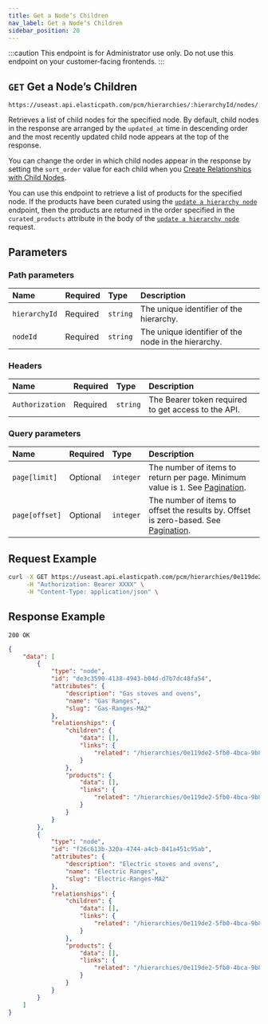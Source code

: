 ```yaml
---
title: Get a Nodeʼs Children
nav_label: Get a Nodeʼs Children
sidebar_position: 20
---
```


:::caution
This endpoint is for Administrator use only. Do not use this endpoint on your customer-facing frontends.
:::

## `GET` Get a Nodeʼs Children

```http
https://useast.api.elasticpath.com/pcm/hierarchies/:hierarchyId/nodes/:nodeId/children
```

Retrieves a list of child nodes for the specified node. By default, child nodes in the response are arranged by the `updated_at` time in descending order and the most recently updated child node appears at the top of the response.

You can change the order in which child nodes appear in the response by setting the `sort_order` value for each child when you [Create Relationships with Child Nodes](/docs/pxm/hierarchies/node-relationships-api/create-node-child-relationships).

You can use this endpoint to retrieve a list of products for the specified node. If the products have been curated using the [`update a hierarchy node`](/docs/pxm/hierarchies/hierarchies-api/update-a-hierarchy#curating-products-in-a-node) endpoint, then the products are returned in the order specified in the `curated_products` attribute in the body of the [`update a hierarchy node`](/docs/pxm/hierarchies/hierarchies-api/update-a-hierarchy#curating-products-in-a-node) request.

## Parameters

### Path parameters

| Name | Required | Type | Description |
| :--- | :--- | :--- | :--- |
| `hierarchyId` | Required | `string` | The unique identifier of the hierarchy. |
| `nodeId` | Required | `string` | The unique identifier of the node in the hierarchy. |

### Headers

| Name | Required | Type | Description |
| :--- | :--- | :--- | :--- |
| `Authorization` | Required | `string` | The Bearer token required to get access to the API. |

### Query parameters

| Name | Required | Type | Description |
| :--- | :--- | :--- | :--- |
| `page[limit]` | Optional | `integer` | The number of items to return per page. Minimum value is `1`. See [Pagination](/guides/Getting-Started/pagination). |
| `page[offset]` | Optional | `integer` | The number of items to offset the results by. Offset is zero-based. See [Pagination](/guides/Getting-Started/pagination). |

## Request Example

```bash
curl -X GET https://useast.api.elasticpath.com/pcm/hierarchies/0e119de2-5fb0-4bca-9b84-b3fc6c903007/nodes/e2f3372c-89ed-49ae-a9c7-0dc1888f10ec/children \
     -H "Authorization: Bearer XXXX" \
     -H "Content-Type: application/json" \
```

## Response Example

`200 OK`

```json
{
    "data": [
        {
            "type": "node",
            "id": "de3c3590-4138-4943-b04d-d7b7dc48fa54",
            "attributes": {
                "description": "Gas stoves and ovens",
                "name": "Gas Ranges",
                "slug": "Gas-Ranges-MA2"
            },
            "relationships": {
                "children": {
                    "data": [],
                    "links": {
                        "related": "/hierarchies/0e119de2-5fb0-4bca-9b84-b3fc6c903007/nodes/de3c3590-4138-4943-b04d-d7b7dc48fa54/children"
                    }
                },
                "products": {
                    "data": [],
                    "links": {
                        "related": "/hierarchies/0e119de2-5fb0-4bca-9b84-b3fc6c903007/nodes/de3c3590-4138-4943-b04d-d7b7dc48fa54/products"
                    }
                }
            }
        },
        {
            "type": "node",
            "id": "f26c613b-320a-4744-a4cb-841a451c95ab",
            "attributes": {
                "description": "Electric stoves and ovens",
                "name": "Electric Ranges",
                "slug": "Electric-Ranges-MA2"
            },
            "relationships": {
                "children": {
                    "data": [],
                    "links": {
                        "related": "/hierarchies/0e119de2-5fb0-4bca-9b84-b3fc6c903007/nodes/f26c613b-320a-4744-a4cb-841a451c95ab/children"
                    }
                },
                "products": {
                    "data": [],
                    "links": {
                        "related": "/hierarchies/0e119de2-5fb0-4bca-9b84-b3fc6c903007/nodes/f26c613b-320a-4744-a4cb-841a451c95ab/products"
                    }
                }
            }
        }
    ]
}
```
